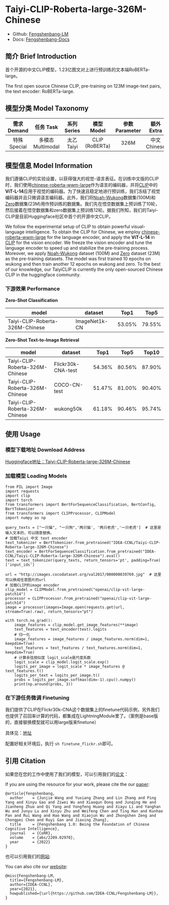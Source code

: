 # Taiyi-CLIP-Roberta-large-326M-Chinese

- Github: [Fengshenbang-LM](https://github.com/IDEA-CCNL/Fengshenbang-LM)
- Docs: [Fengshenbang-Docs](https://fengshenbang-doc.readthedocs.io/)

## 简介 Brief Introduction

首个开源的中文CLIP模型，1.23亿图文对上进行预训练的文本端RoBERTa-large。

The first open source Chinese CLIP, pre-training on 123M image-text pairs, the text encoder: RoBERTa-large.

## 模型分类 Model Taxonomy

|  需求 Demand  | 任务 Task       | 系列 Series      | 模型 Model    | 参数 Parameter | 额外 Extra |
|  :----:  | :----:  | :----:  | :----:  | :----:  | :----:  |
| 特殊 Special | 多模态 Multimodal | 太乙 Taiyi | CLIP (RoBERTa) |     326M    |    中文 Chinese     |

## 模型信息 Model Information

我们遵循CLIP的实验设置，以获得强大的视觉-语言表征。在训练中文版的CLIP时，我们使用[chinese-roberta-wwm-large](https://huggingface.co/hfl/chinese-roberta-wwm-ext-large)作为语言的编码器，并将[CLIP](https://github.com/openai/CLIP)中的**ViT-L-14**应用于视觉的编码器。为了快速且稳定地进行预训练，我们冻结了视觉编码器并且只微调语言编码器。此外，我们将[Noah-Wukong](https://wukong-dataset.github.io/wukong-dataset/)数据集(100M)和[Zero](https://zero.so.com/)数据集(23M)用作预训练的数据集。我们先在悟空数据集上预训练了10轮，然后接着在悟空数据集和zero数据集上预训练12轮。据我们所知，我们的Taiyi-CLIP是目前Huggingface社区中首个的开源中文CLIP。

We follow the experimental setup of CLIP to obtain powerful visual-language intelligence. To obtain the CLIP for Chinese, we employ [chinese-roberta-wwm-large](https://huggingface.co/hfl/chinese-roberta-wwm-ext-large) for the language encoder, and apply the **ViT-L-14** in [CLIP](https://github.com/openai/CLIP) for the vision encoder. We freeze the vision encoder and tune the language encoder to speed up and stabilize the pre-training process. Moreover, we apply [Noah-Wukong](https://wukong-dataset.github.io/wukong-dataset/) dataset (100M) and [Zero](https://zero.so.com/) dataset (23M) as the pre-training datasets. The model was first trained 10 epochs on wukong and then train another 12 epochs on wukong and zero. To the best of our knowledge, our TaiyiCLIP is currently the only open-sourced Chinese CLIP in the huggingface community.

### 下游效果 Performance

**Zero-Shot Classification**

|  model   | dataset  | Top1 | Top5 |
|  ----  | ----  | ---- | ---- |
| Taiyi-CLIP-Roberta-326M-Chinese  | ImageNet1k-CN | 53.05% | 79.55% |

**Zero-Shot Text-to-Image Retrieval**

|  model   | dataset  | Top1 | Top5 | Top10 |
|  ----  | ----  | ---- | ---- | ---- |
| Taiyi-CLIP-Roberta-326M-Chinese  | Flickr30k-CNA-test | 54.36% | 80.56%  | 87.90% |
| Taiyi-CLIP-Roberta-326M-Chinese  | COCO-CN-test | 51.47% | 81.00%  | 90.40% |
| Taiyi-CLIP-Roberta-326M-Chinese  | wukong50k | 61.18% | 90.46% | 95.74% |

## 使用 Usage

### 模型下载地址 Download Address

[Huggingface地址：Taiyi-CLIP-Roberta-large-326M-Chinese](https://huggingface.co/IDEA-CCNL/Taiyi-CLIP-Roberta-large-326M-Chinese)

### 加载模型 Loading Models

```python3
from PIL import Image
import requests
import clip
import torch
from transformers import BertForSequenceClassification, BertConfig, BertTokenizer
from transformers import CLIPProcessor, CLIPModel
import numpy as np

query_texts = ["一只猫", "一只狗",'两只猫', '两只老虎','一只老虎']  # 这里是输入文本的，可以随意替换。
# 加载Taiyi 中文 text encoder
text_tokenizer = BertTokenizer.from_pretrained("IDEA-CCNL/Taiyi-CLIP-Roberta-large-326M-Chinese")
text_encoder = BertForSequenceClassification.from_pretrained("IDEA-CCNL/Taiyi-CLIP-Roberta-large-326M-Chinese").eval()
text = text_tokenizer(query_texts, return_tensors='pt', padding=True)['input_ids']

url = "http://images.cocodataset.org/val2017/000000039769.jpg"  # 这里可以换成任意图片的url
# 加载CLIP的image encoder
clip_model = CLIPModel.from_pretrained("openai/clip-vit-large-patch14")  
processor = CLIPProcessor.from_pretrained("openai/clip-vit-large-patch14")
image = processor(images=Image.open(requests.get(url, stream=True).raw), return_tensors="pt")

with torch.no_grad():
    image_features = clip_model.get_image_features(**image)
    text_features = text_encoder(text).logits
    # 归一化
    image_features = image_features / image_features.norm(dim=1, keepdim=True)
    text_features = text_features / text_features.norm(dim=1, keepdim=True)
    # 计算余弦相似度 logit_scale是尺度系数
    logit_scale = clip_model.logit_scale.exp()
    logits_per_image = logit_scale * image_features @ text_features.t()
    logits_per_text = logits_per_image.t()
    probs = logits_per_image.softmax(dim=-1).cpu().numpy()
    print(np.around(probs, 3))

```

### 在下游任务微调 Finetuning

我们提供了CLIP在Flickr30k-CNA这个数据集上的finetune代码示例，另外我们也提供了召回率计算的代码，都集成在LightningModule里了。（案例是base版的，直接替换模型就可以用large版来finetune）

具体见：[地址](https://github.com/IDEA-CCNL/Fengshenbang-LM/tree/main/fengshen/examples/clip_finetune)

配置好相关环境后，执行
`sh finetune_flickr.sh`即可。

## 引用 Citation

如果您在您的工作中使用了我们的模型，可以引用我们的[论文](https://arxiv.org/abs/2209.02970)：

If you are using the resource for your work, please cite the our [paper](https://arxiv.org/abs/2209.02970):

```text
@article{fengshenbang,
  author    = {Junjie Wang and Yuxiang Zhang and Lin Zhang and Ping Yang and Xinyu Gao and Ziwei Wu and Xiaoqun Dong and Junqing He and Jianheng Zhuo and Qi Yang and Yongfeng Huang and Xiayu Li and Yanghan Wu and Junyu Lu and Xinyu Zhu and Weifeng Chen and Ting Han and Kunhao Pan and Rui Wang and Hao Wang and Xiaojun Wu and Zhongshen Zeng and Chongpei Chen and Ruyi Gan and Jiaxing Zhang},
  title     = {Fengshenbang 1.0: Being the Foundation of Chinese Cognitive Intelligence},
  journal   = {CoRR},
  volume    = {abs/2209.02970},
  year      = {2022}
}
```

也可以引用我们的[网站](https://github.com/IDEA-CCNL/Fengshenbang-LM/):

You can also cite our [website](https://github.com/IDEA-CCNL/Fengshenbang-LM/):

```text
@misc{Fengshenbang-LM,
  title={Fengshenbang-LM},
  author={IDEA-CCNL},
  year={2021},
  howpublished={\url{https://github.com/IDEA-CCNL/Fengshenbang-LM}},
}
```
